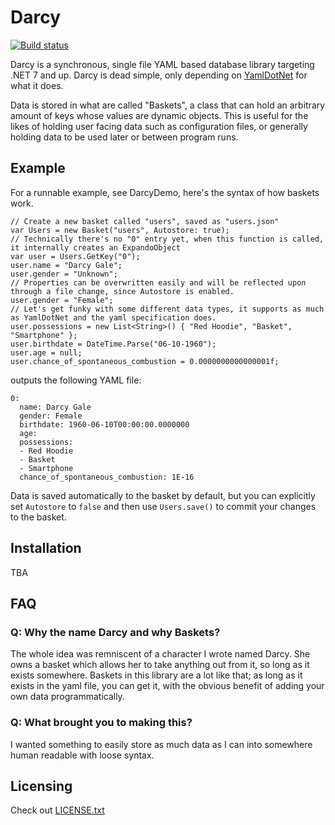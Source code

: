 # Darcy
[![Build status](https://ci.appveyor.com/api/projects/status/40phvmr43qttw3fu?svg=true)](https://ci.appveyor.com/project/Sirmentio/darcy)

Darcy is a synchronous, single file YAML based database library targeting .NET 7 and up. Darcy is dead simple, only depending
on [YamlDotNet](https://github.com/aaubry/YamlDotNet) for what it does.

Data is stored in what are called "Baskets", a class that can hold an arbitrary amount of keys whose values are dynamic objects.
This is useful for the likes of holding user facing data such as configuration files, or generally holding data to be used later or between program runs.

## Example

For a runnable example, see DarcyDemo, here's the syntax of how baskets work.

```
// Create a new basket called "users", saved as "users.json"
var Users = new Basket("users", Autostore: true);
// Technically there's no "0" entry yet, when this function is called, it internally creates an ExpandoObject
var user = Users.GetKey("0");
user.name = "Darcy Gale";
user.gender = "Unknown";
// Properties can be overwritten easily and will be reflected upon through a file change, since Autostore is enabled.
user.gender = "Female";
// Let's get funky with some different data types, it supports as much as YamlDotNet and the yaml specification does.
user.possessions = new List<String>() { "Red Hoodie", "Basket", "Smartphone" };
user.birthdate = DateTime.Parse("06-10-1960");
user.age = null;
user.chance_of_spontaneous_combustion = 0.0000000000000001f;
```

outputs the following YAML file:
```
0:
  name: Darcy Gale
  gender: Female
  birthdate: 1960-06-10T00:00:00.0000000
  age: 
  possessions:
  - Red Hoodie
  - Basket
  - Smartphone
  chance_of_spontaneous_combustion: 1E-16
```
Data is saved automatically to the basket by default, but you can explicitly set ``Autostore`` to ``false`` and then use ``Users.save()``
to commit your changes to the basket.

## Installation
TBA

## FAQ

### Q: Why the name Darcy and why Baskets?
The whole idea was remniscent of a character I wrote named Darcy. She owns a basket which allows her to take anything out from it, so long as it
exists somewhere. Baskets in this library are a lot like that; as long as it exists in the yaml file, you can get it, with the obvious benefit of
adding your own data programmatically.

### Q: What brought you to making this?
I wanted something to easily store as much data as I can into somewhere human readable with loose syntax.

## Licensing
Check out [LICENSE.txt](LICENSE.txt)